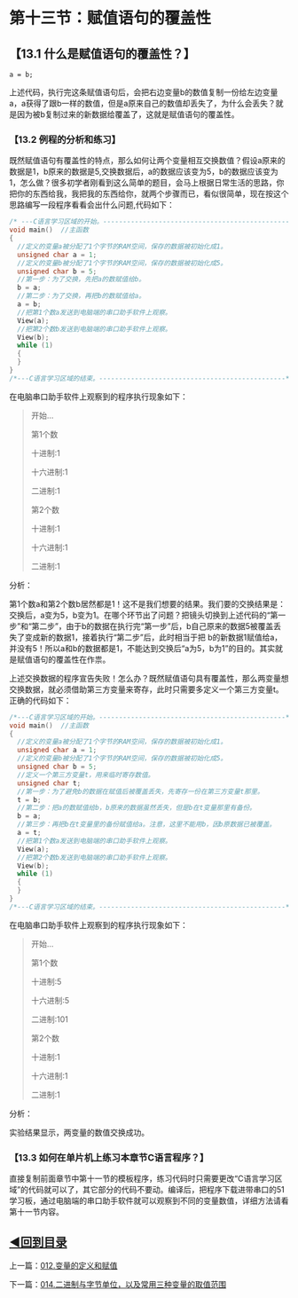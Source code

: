 # 第十三节：赋值语句的覆盖性



## 【13.1 什么是赋值语句的覆盖性？】

 ```a = b;```

上述代码，执行完这条赋值语句后，会把右边变量b的数值复制一份给左边变量a，a获得了跟b一样的数值，但是a原来自己的数值却丢失了，为什么会丢失？就是因为被b复制过来的新数据给覆盖了，这就是赋值语句的覆盖性。

### 【13.2 例程的分析和练习】

既然赋值语句有覆盖性的特点，那么如何让两个变量相互交换数值？假设a原来的数据是1，b原来的数据是5,交换数据后，a的数据应该变为5，b的数据应该变为1，怎么做？很多初学者刚看到这么简单的题目，会马上根据日常生活的思路，你把你的东西给我，我把我的东西给你，就两个步骤而已，看似很简单，现在按这个思路编写一段程序看看会出什么问题,代码如下：

```c
/* ---C语言学习区域的开始。-----------------------------------------------*/
void main()  //主函数 
{
  //定义的变量a被分配了1个字节的RAM空间，保存的数据被初始化成1。
  unsigned char a = 1;
  //定义的变量b被分配了1个字节的RAM空间，保存的数据被初始化成5。
  unsigned char b = 5;
  //第一步：为了交换，先把a的数赋值给b。
  b = a;
  //第二步：为了交换，再把b的数赋值给a。
  a = b;
  //把第1个数a发送到电脑端的串口助手软件上观察。
  View(a);
  //把第2个数b发送到电脑端的串口助手软件上观察。
  View(b);
  while (1) 
  {
  }
}
/*---C语言学习区域的结束。-----------------------------------------------*/
```

在电脑串口助手软件上观察到的程序执行现象如下：

> 开始...
> 
> 第1个数
> 
> 十进制:1
> 
> 十六进制:1
> 
> 二进制:1
> 
> 第2个数
> 
> 十进制:1
> 
> 十六进制:1
> 
> 二进制:1

分析：

第1个数a和第2个数b居然都是1！这不是我们想要的结果。我们要的交换结果是：交换后，a变为5，b变为1。在哪个环节出了问题？把镜头切换到上述代码的“第一步”和“第二步”，由于b的数据在执行完“第一步”后，b自己原来的数据5被覆盖丢失了变成新的数据1，接着执行“第二步”后，此时相当于把 b的新数据1赋值给a，并没有5！所以a和b的数据都是1，不能达到交换后“a为5，b为1”的目的。其实就是赋值语句的覆盖性在作祟。

上述交换数据的程序宣告失败！怎么办？既然赋值语句具有覆盖性，那么两变量想交换数据，就必须借助第三方变量来寄存，此时只需要多定义一个第三方变量t。正确的代码如下：

```c
/*---C语言学习区域的开始。-----------------------------------------------*/
void main()  //主函数 
{
  //定义的变量a被分配了1个字节的RAM空间，保存的数据被初始化成1。
  unsigned char a = 1;
  //定义的变量b被分配了1个字节的RAM空间，保存的数据被初始化成5。
  unsigned char b = 5;
  //定义一个第三方变量t，用来临时寄存数值。
  unsigned char t;
  //第一步：为了避免b的数据在赋值后被覆盖丢失，先寄存一份在第三方变量t那里。
  t = b;
  //第二步：把a的数赋值给b，b原来的数据虽然丢失，但是b在t变量那里有备份。
  b = a;
  //第三步：再把b在t变量里的备份赋值给a。注意，这里不能用b，因b原数据已被覆盖。
  a = t;
  //把第1个数a发送到电脑端的串口助手软件上观察。
  View(a);
  //把第2个数b发送到电脑端的串口助手软件上观察。
  View(b);
  while (1) 
  {
  }
}
/*---C语言学习区域的结束。-----------------------------------------------*/
```

在电脑串口助手软件上观察到的程序执行现象如下：

> 开始...
> 
> 第1个数
> 
> 十进制:5
> 
> 十六进制:5
> 
> 二进制:101
> 
> 第2个数
> 
> 十进制:1
> 
> 十六进制:1
> 
> 二进制:1

分析：

实验结果显示，两变量的数值交换成功。

### 【13.3 如何在单片机上练习本章节C语言程序？】

直接复制前面章节中第十一节的模板程序，练习代码时只需要更改“C语言学习区域”的代码就可以了，其它部分的代码不要动。编译后，把程序下载进带串口的51学习板，通过电脑端的串口助手软件就可以观察到不同的变量数值，详细方法请看第十一节内容。

## [◀回到目录](https://xdrive5.github.io/mcu_frame_2019/000.目录)

上一篇：[012.变量的定义和赋值](https://xdrive5.github.io/mcu_frame_2019/012.变量的定义和赋值)

下一篇：[014.二进制与字节单位，以及常用三种变量的取值范围](https://xdrive5.github.io/mcu_frame_2019/014.二进制与字节单位，以及常用三种变量的取值范围)
